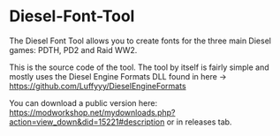 # Diesel-Font-Tool

The Diesel Font Tool allows you to create fonts for the three main Diesel games: PDTH, PD2 and Raid WW2.

This is the source code of the tool. The tool by itself is fairly simple and mostly uses the Diesel Engine Formats DLL found in here -> https://github.com/Luffyyy/DieselEngineFormats

You can download a public version here: https://modworkshop.net/mydownloads.php?action=view_down&did=15221#description or in releases tab.
